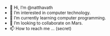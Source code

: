 - 👋 Hi, I’m @natthavath
- 👀 I’m interested in computer technology.
- 🌱 I’m currently learning computer programming.
- 💞️ I’m looking to collaborate on Mars.
- 📫 How to reach me ... (secret)

<!---
natthavath/natthavath is a ✨ special ✨ repository because its `README.md` (this file) appears on your GitHub profile.
You can click the Preview link to take a look at your changes.
--->
